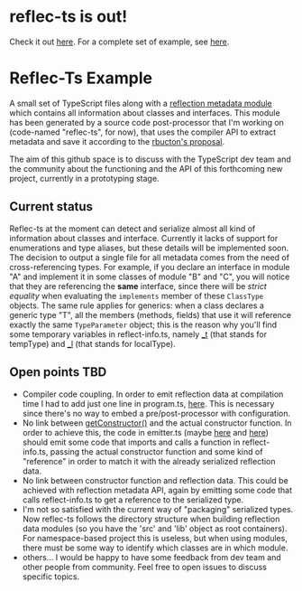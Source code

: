 # reflec-ts is out!

Check it out [here](https://github.com/pcan/reflec-ts). For a complete set of example, see [here](https://github.com/pcan/reflec-ts-examples).

# Reflec-Ts Example

A small set of TypeScript files along with a [reflection metadata module](./src/generated/reflect-info.ts) which contains all information about classes and interfaces. This module has been generated by a source code post-processor that I'm working on (code-named "reflec-ts", for now), that uses the compiler API to extract metadata and save it according to the [rbucton's proposal](https://gist.github.com/rbuckton/f6ee6fcdcc21d44fdfa0).

The aim of this github space is to discuss with the TypeScript dev team and the community about the functioning and the API of this forthcoming new project, currently in a prototyping stage.

## Current status

Reflec-ts at the moment can detect and serialize almost all kind of information about classes and interface. Currently it lacks of support for enumerations and type aliases, but these details will be implemented soon.
The decision to output a single file for all metadata comes from the need of cross-referencing types. For example, if you declare an interface in module "A" and implement it in some classes of module "B" and "C", you will notice that they are referencing the **same** interface, since there will be *strict equality* when evaluating the `implements` member of these `ClassType` objects. The same rule applies for generics: when a class declares a generic type "T", all the members (methods, fields) that use it will reference exactly the same `TypeParameter` object; this is the reason why you'll find some temporary variables in reflect-info.ts, namely [\_t](./src/generated/reflect-info.ts#L2) (that stands for tempType) and [\_l](./src/generated/reflect-info.ts#L49) (that stands for localType).

## Open points TBD

* Compiler code coupling. In order to emit reflection data at compilation time I had to add just one line in program.ts, [here](https://github.com/Microsoft/TypeScript/blob/v1.6.2/src/compiler/program.ts#L560). This is necessary since there's no way to embed a pre/post-processor with configuration.
* No link between [getConstructor()](./lib/types.d.ts#L244) and the actual constructor function. In order to achieve this, the code in emitter.ts (maybe [here](https://github.com/Microsoft/TypeScript/blob/v1.6.2/src/compiler/emitter.ts#L4632) and [here](https://github.com/Microsoft/TypeScript/blob/v1.6.2/src/compiler/emitter.ts#L4534)) should emit some code that imports and calls a function in reflect-info.ts, passing the actual constructor function and some kind of "reference" in order to match it with the already serialized reflection data.
* No link between constructor function and reflection data. This could be achieved with reflection metadata API, again by emitting some code that calls reflect-info.ts to get a reference to the serialized type.
* I'm not so satisfied with the current way of "packaging" serialized types. Now reflec-ts follows the directory structure when building reflection data modules (so you have the 'src' and 'lib' object as root containers). For namespace-based project this is useless, but when using modules, there must be some way to identify which classes are in which module.
* others... I would be happy to have some feedback from dev team and other people from community. Feel free to open issues to discuss specific topics.
